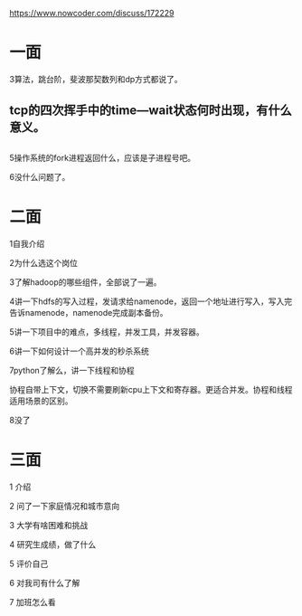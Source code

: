 https://www.nowcoder.com/discuss/172229 

# 一面

  3算法，跳台阶，斐波那契数列和dp方式都说了。 

##   tcp的四次挥手中的time—wait状态何时出现，有什么意义。





##  

  5操作系统的fork进程返回什么，应该是子进程号吧。 

  6没什么问题了。 

#   二面

1自我介绍 

  2为什么选这个岗位 

  3了解hadoop的哪些组件，全部说了一遍。 

  4讲一下hdfs的写入过程，发请求给namenode，返回一个地址进行写入，写入完告诉namenode，namenode完成副本备份。 

  5讲一下项目中的难点，多线程，并发工具，并发容器。 

  6讲一下如何设计一个高并发的秒杀系统 

  7python了解么，讲一下线程和协程 

  协程自带上下文，切换不需要刷新cpu上下文和寄存器。更适合并发。协程和线程适用场景的区别。 

  8没了



# 三面

1 介绍

2 问了一下家庭情况和城市意向

3 大学有啥困难和挑战

4 研究生成绩，做了什么

5 评价自己

6 对我司有什么了解

7 加班怎么看